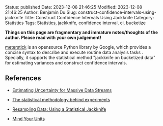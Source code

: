 Status: published
Date: 2023-12-08 21:46:25
Modified: 2023-12-08 21:46:25
Author: Benjamin Du
Slug: construct-confidence-intervals-using-jackknife
Title: Construct Confidence Intervals Using Jackknife
Category: Statistics
Tags: Statistics, jackknife, confidence interval, ci, bucketize

**Things on this page are fragmentary and immature notes/thoughts of the author. Please read with your own judgement!**

[meterstick](https://github.com/google/meterstick)
is an opensource Python library by Google,
which provides a concise syntax to describe and execute routine data analysis tasks
.
Specially,
it supports the statistical method "jackknife on bucketized data"
for estimating variances and construct confidence intervals.


## References

- [Estimating Uncertainty for Massive Data Streams](https://research.google/pubs/pub43157/)

- [The statistical methodology behind experiments](https://support.google.com/google-ads/answer/9232676?hl=en)

- [Resampling Data: Using a Statistical Jackknife](https://www.math.wustl.edu/~sawyer/handouts/Jackknife.pdf)

- [Mind Your Units](https://www.unofficialgoogledatascience.com/2016/08/mind-your-units.html)

